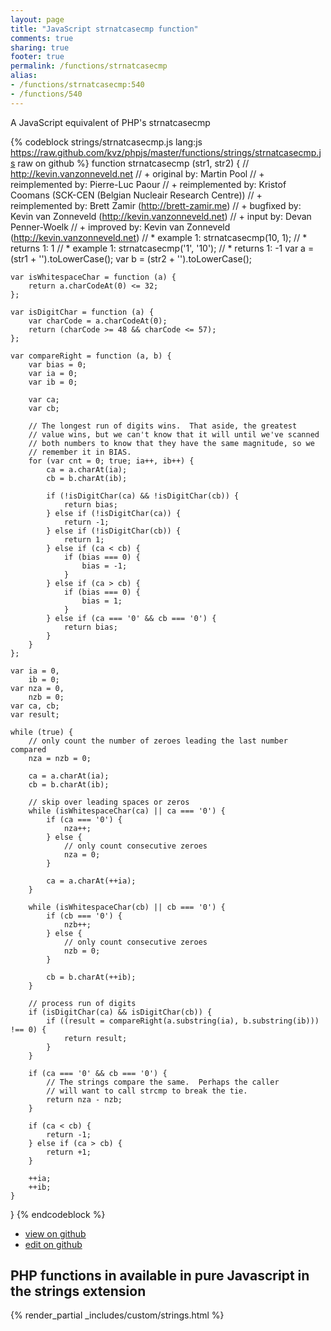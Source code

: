 ```yaml
---
layout: page
title: "JavaScript strnatcasecmp function"
comments: true
sharing: true
footer: true
permalink: /functions/strnatcasecmp
alias:
- /functions/strnatcasecmp:540
- /functions/540
---
```

<!-- Generated by Rakefile:build -->
A JavaScript equivalent of PHP's strnatcasecmp

{% codeblock strings/strnatcasecmp.js lang:js https://raw.github.com/kvz/phpjs/master/functions/strings/strnatcasecmp.js raw on github %}
function strnatcasecmp (str1, str2) {
    // http://kevin.vanzonneveld.net
    // +      original by: Martin Pool
    // + reimplemented by: Pierre-Luc Paour
    // + reimplemented by: Kristof Coomans (SCK-CEN (Belgian Nucleair Research Centre))
    // + reimplemented by: Brett Zamir (http://brett-zamir.me)
    // +      bugfixed by: Kevin van Zonneveld (http://kevin.vanzonneveld.net)
    // +         input by: Devan Penner-Woelk
    // +      improved by: Kevin van Zonneveld (http://kevin.vanzonneveld.net)
    // *        example 1: strnatcasecmp(10, 1);
    // *        returns 1: 1
    // *        example 1: strnatcasecmp('1', '10');
    // *        returns 1: -1
    var a = (str1 + '').toLowerCase();
    var b = (str2 + '').toLowerCase();

    var isWhitespaceChar = function (a) {
        return a.charCodeAt(0) <= 32;
    };

    var isDigitChar = function (a) {
        var charCode = a.charCodeAt(0);
        return (charCode >= 48 && charCode <= 57);
    };

    var compareRight = function (a, b) {
        var bias = 0;
        var ia = 0;
        var ib = 0;

        var ca;
        var cb;

        // The longest run of digits wins.  That aside, the greatest
        // value wins, but we can't know that it will until we've scanned
        // both numbers to know that they have the same magnitude, so we
        // remember it in BIAS.
        for (var cnt = 0; true; ia++, ib++) {
            ca = a.charAt(ia);
            cb = b.charAt(ib);

            if (!isDigitChar(ca) && !isDigitChar(cb)) {
                return bias;
            } else if (!isDigitChar(ca)) {
                return -1;
            } else if (!isDigitChar(cb)) {
                return 1;
            } else if (ca < cb) {
                if (bias === 0) {
                    bias = -1;
                }
            } else if (ca > cb) {
                if (bias === 0) {
                    bias = 1;
                }
            } else if (ca === '0' && cb === '0') {
                return bias;
            }
        }
    };

    var ia = 0,
        ib = 0;
    var nza = 0,
        nzb = 0;
    var ca, cb;
    var result;

    while (true) {
        // only count the number of zeroes leading the last number compared
        nza = nzb = 0;

        ca = a.charAt(ia);
        cb = b.charAt(ib);

        // skip over leading spaces or zeros
        while (isWhitespaceChar(ca) || ca === '0') {
            if (ca === '0') {
                nza++;
            } else {
                // only count consecutive zeroes
                nza = 0;
            }

            ca = a.charAt(++ia);
        }

        while (isWhitespaceChar(cb) || cb === '0') {
            if (cb === '0') {
                nzb++;
            } else {
                // only count consecutive zeroes
                nzb = 0;
            }

            cb = b.charAt(++ib);
        }

        // process run of digits
        if (isDigitChar(ca) && isDigitChar(cb)) {
            if ((result = compareRight(a.substring(ia), b.substring(ib))) !== 0) {
                return result;
            }
        }

        if (ca === '0' && cb === '0') {
            // The strings compare the same.  Perhaps the caller
            // will want to call strcmp to break the tie.
            return nza - nzb;
        }

        if (ca < cb) {
            return -1;
        } else if (ca > cb) {
            return +1;
        }

        ++ia;
        ++ib;
    }
}
{% endcodeblock %}

 - [view on github](https://github.com/kvz/phpjs/blob/master/functions/strings/strnatcasecmp.js)
 - [edit on github](https://github.com/kvz/phpjs/edit/master/functions/strings/strnatcasecmp.js)

## PHP functions in available in pure Javascript in the strings extension
{% render_partial _includes/custom/strings.html %}
